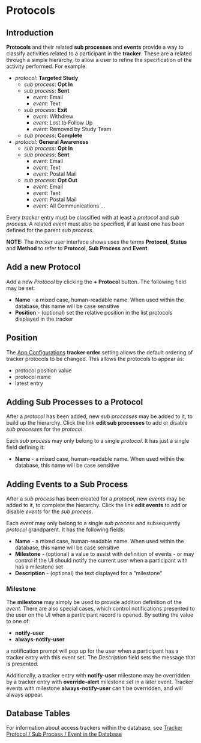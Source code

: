 # Protocols

## Introduction

**Protocols** and their related **sub processes** and **events** provide a way to classify activities related to a participant in the **tracker**. These are a
related through a simple hierarchy, to allow a user to refine the specification of the activity performed. For example:

- *protocol*: **Targeted Study**
  - *sub process*: **Opt In**
  - *sub process*: **Sent**
    - *event*: Email
    - *event*: Text
  - *sub process*: **Exit**
    - *event*: Withdrew
    - *event*: Lost to Follow Up
    - *event*: Removed by Study Team
  - *sub process*: **Complete**
- *protocol*: **General Awareness**
  - *sub process*: **Opt In**
  - *sub process*: **Sent**
    - *event*: Email
    - *event*: Text
    - *event*: Postal Mail
  - *sub process*: **Opt Out**
    - *event*: Email
    - *event*: Text
    - *event*: Postal Mail
    - *event*: All Communications
...

Every *tracker* entry must be classified with at least a *protocol* and *sub process*. A related *event* must also be specified, if at least one has been defined for the parent *sub process*.

**NOTE:** The *tracker* user interface shows uses the terms **Protocol**, **Status** and **Method** to refer to **Protocol**, **Sub Process** and **Event**.

## Add a new Protocol

Add a new *Protocol* by clicking the **+ Protocol** button. The following field may be set:

- **Name** - a mixed case, human-readable name. When used within the database, this name will be case sensitive
- **Position** - (optional) set the relative position in the list protocols displayed in the tracker

## Position

The [App Configurations](../app_configurations/0_introduction.md) **tracker order** setting allows the default ordering of tracker protocols to be
changed. This allows the protocols to appear as:

- protocol position value
- protocol name
- latest entry

## Adding Sub Processes to a Protocol

After a *protocol* has been added, new *sub processes* may be added to it, to build up the hierarchy. Click the link **edit sub processes** to
add or disable *sub processes* for the *protocol*.

Each *sub process* may only belong to a single *protocol*. It has just a single field defining it:

- **Name** - a mixed case, human-readable name. When used within the database, this name will be case sensitive

## Adding Events to a Sub Process

After a *sub process* has been created for a *protocol*, new *events* may be added to it, to complete the hierarchy.
Click the link **edit events** to add or disable *events* for the *sub process*.

Each *event* may only belong to a single *sub process* and subsequently *protocol* grandparent.
It has the following fields:

- **Name** - a mixed case, human-readable name. When used within the database, this name will be case sensitive
- **Milestone** - (optional) a value to assist with definition of events - or may control if the UI should notify the
  current user when a participant with has a milestone set
- **Description** - (optional) the text displayed for a "milestone"

### Milestone

The **milestone** may simply be used to provide addition definition of the *event*. There are also special cases, which control notifications presented
to the user on the UI when a participant record is opened. By setting the value to one of:

- **notify-user**
- **always-notify-user**

a notification prompt will pop up for the user when a participant has a tracker entry with this event set. The *Description* field sets the message that is presented.

Additionally, a tracker entry with **notify-user** milestone may be overridden by a tracker entry with **override-alert** milestone set in a later event. Tracker events with milestone **always-notify-user** can't be overridden, and will always appear.

## Database Tables

For information about access trackers within the database, see [Tracker Protocol / Sub Process / Event in the Database](db_tables.md)
